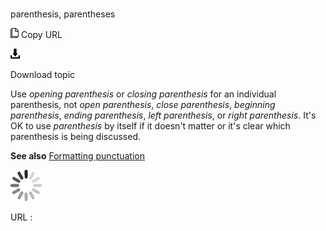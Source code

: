 # 

parenthesis, parentheses

![Copy URL](media/parenthesis-parentheses/Copy.png)
Copy URL

![Download](media/parenthesis-parentheses/Download.png)

Download topic

Use *opening parenthesis* or *closing parenthesis* for an individual parenthesis, not *open parenthesis*, *close parenthesis*, *beginning parenthesis*, *ending parenthesis*, *left parenthesis*, or *right parenthesis*. It's OK to use *parenthesis* by itself if it doesn't matter or it's clear which parenthesis is being discussed.

**See also** [Formatting punctuation](https://worldready.cloudapp.net/Styleguide/Read?id=2700&topicid=28750)

![In progress](media/parenthesis-parentheses/activity-large.gif)

URL :
